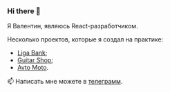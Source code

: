 ### Hi there 👋

Я Валентин, являюсь React-разработчиком.

Несколько проектов, которые я создал на практике:
- <a href="https://liga-bank-blush.vercel.app/">Liga Bank</a>;
- <a href="https://erdyakov-guitar-shop.vercel.app/">Guitar Shop</a>;
- <a href="https://erdyakov-avto-moto.vercel.app/">Avto Moto</a>.

📫 Написать мне можете в <a href="https://t.me/hxlser">телеграмм</a>.

<!--![Anurag's GitHub stats](https://github-readme-stats.vercel.app/api?username=we1tkindzy&hide=contribs,prs&show_icons=true&theme=buefy)-->

